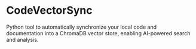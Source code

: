 # CodeVectorSync
 Python tool to automatically synchronize your local code and documentation into a ChromaDB vector store, enabling AI-powered search and analysis.
